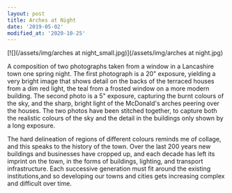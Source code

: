 ```yaml
---
layout: post
title: Arches at Night
date: '2019-05-02'
modified_at: '2020-10-25'
---
```


[![](/assets/img/arches at night_small.jpg)](/assets/img/arches at night.jpg)

A composition of two photographs taken from a window in a Lancashire town one spring night. The first photograph is a 20" exposure, yielding a very bright image that shows detail on the backs of the terraced houses from a dim red light, the teal from a frosted window on a more modern building. The second photo is a 5" exposure, capturing the burnt colours of the sky, and the sharp, bright light of the McDonald's arches peering over the houses. The two photos have been stitched together, to capture both the realistic colours of the sky and the detail in the buildings only shown by a long exposure.

The hard delineation of regions of different colours reminds me of collage, and this speaks to the history of the town. Over the last 200 years new buildings and businesses have cropped up, and each decade has left its imprint on the town, in the forms of buildings, lighting, and transport infrastructure. Each successive generation must fit around the existing institutions,and so developing our towns and cities gets increasing complex and difficult over time.
